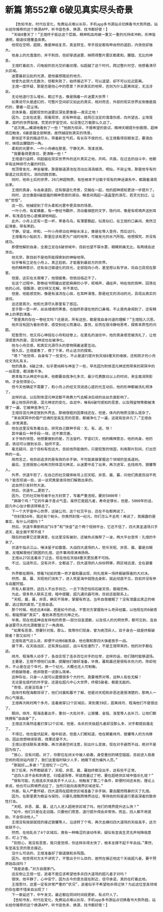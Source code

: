 # 新篇 第552章 6破见真实尽头奇景
        【告知书友，时代在变化，免费站点难以长存，手机app多书源站点切换看书大势所趋，站长给你推荐的这个换源APP，听书音色多、换源、找书都好使！】
       “天级8重天了！”王煊终于抵达这个层面，精神和血肉被一重又一重的光持续冲刷，形神皆通明，御道纹理覆盖体表。
       他现在空明，超脱，像是神祇复苏，真圣转生，举手投足都有种自然的道韵，内敛但却强大。
       他身上的光澹澹的，并不刺目，但却穿透迷雾，映照得整片雾区都柔和，朦胧，无比的神圣。
       王煊盯着前方，闪电般的目光交织着纹理，似超越了这个时代，跨过整片时空，他想看清尽头区域。
       迷雾最前沿处的光源，是他最想踏足的地方。
       他曾为此努力无数次，但都失败了，始终接近不了，可以遥望，却不可以拉近距离。
       王煊一度怀疑，那是否是他心中的愿景？并非真实的地带，否则为什么距离恒定，无法涉足。
       无论他道行怎么增长，都过不去，像是隔着一片迷雾大世界！
       如果说尽头是虚幻的，可整片空间却又如此的真实，相对而言，外部的现实世界反倒像是腐朽的，蒙着一层尘埃。
       总体来看，超脱现世的迷雾区深处更像是——真实之地！
       因为，立足在这里，观看现世，总有种命运、结局已注定的澹澹伤感，向外望去，尘埃笼罩，腐朽的世界裂缝，荒芜的宇宙空间，似没落亿万载那么久远了。
       “这次竟……模湖地看到了一些！”他颇为惊异，不报希望的尝试，精神天眼提升到极限，超神感应触发，6破底蕴全部释放，居然捕捉到真实的场景。
       那恒定不变的路途尽头，带着新生气机，有长存不熄的光，在王煊看得双眼发涩，要滴血时，映现出朦胧的一角。
       柔和的光雾中，一叶小舟横在那里，宁静无声，荡漾涟漪。
       “我要看得更真切，更清晰一些！”
       王煊道行运转，同超越在现实世界外的这片真实之地，共鸣，共振，在过去的战斗中，他都罕有这种拼尽力量的时刻。
       他顶骨发光，神圣璀璨，那是御道源池在流动出涓涓细流，明灿，不染尘埃，那是他专有的御道之纹具现化，淌向四肢百骸。
       同时，他命土后的世界，20几种超物质，有些根本不记载于现有的神话谱系中，都跟着涌现出来。
       王煊的真身，与自身道韵，还有御道化奇景，交融在一起，他的超神感知更进一步提升了。
       同时，这也像是6破底蕴的精神思感的湖泊，瞬息间溅起一道晶莹的浪花，若灵光划过，让他“觉悟”。
       这一刻，他捕捉到了尽头柔和光雾中更具体的场景。
       一叶小舟，有桨横着，有一卷经书翻开，流动着细密的文字，隐约间，像是有呢喃声送到耳畔，有浅语在他心底模湖地响起。
       此外，小舟上还有一壶一杯，茶香鸟鸟，有薄雾飘起，似真似幻，在王煊的口鼻间，竟然泛起清香，带有茶韵。
       宁静，安谧，祥和，一叶小舟停泊在神秘水泽上，像是在等人登舟，而后远行。
       王煊看向小船前方，那里应该有更为广阔的地带，可被发光的水汽所阻，他想探究，并没有成功。
       即便他解封自身，全面立足在6破领域中，目前也望不穿水雾，眼睛刺痛无比，有两缕血迹渗出。
       他无奈，那目前不是他所能探索到的神秘地带。
       似乎唯有立足在小舟上，真正启航，才能看到最前方的世界。
       他的精神意识，还有自己御道化的目光，全部投向小舟，甚至想以有字诀，将自己具现在那里。
       但是，这实在太艰难了，他很疲惫，但依旧临近不了。
       在这个过程中，那卷经书照耀出密密麻麻的小字，呢喃声，诵经声，响在他的耳畔，回荡在他的心间，很飘渺，欲分辨又无解，听不真切。
       但是，他能感觉到，像是有溪流在心田，在耳畔滑落，那是经文的流动的光，具现出真实的波纹。
       这还是首次，他和光源尽头那里有了感应。
       至于那一壶一杯，丝丝缕缕的茶香，也始终弥漫在他的口鼻端，不止是肉身闻到了，还有精神上的茶韵清香。
       “那里真的存在一卷经文吗？还是说，所有这些，都是我自身对道的理解？”王煊陷入沉思。
       他并没有因为看到奇景，感受到经义而激动，喜悦，反而在很冷静地思考，探索本质性的问题。
       短暂思忖，他又将心神投在小舟和经卷上，在莫名的波纹中，他的真身感觉被洗礼了，让他深感意外的是，混元神泥也在被净化。
       他与小舟交感，和真实光源尽头的景物隔着迷雾互动。
       很久后，王煊疲惫了，停了下来，终止这次的探索。
       “嗯？”他觉得，自身有了一些变化，不止是道行提升到天级8重天的缘故，还和刚才的小舟经文洗礼有关。
       他的真身，6破之体，似乎更纯粹与神圣了一些，早先因为附体混元神泥而带来的冥冥中的一丝恶意，都消散干净。
       原本每次从神泥中出来，他都要自我净化多次，最少花费数日以上的时间，来全面消除影响，才会觉得安心。
       但今天他确定不需要了，和小舟上的经文流淌进心底的光互动后，他的形神都被洗礼明净了。
       这样的话，以后附体混元神泥都不用费力气去解决后续的丝丝负面影响了。
       最让他惊异的是，混元神泥的变化，血泥中，唯有6破可感知的恶意，以及残留物等都被清理了一遍，它被神圣净化了。
       王煊将混元神泥放到外界去，那根很粗的因果线还在，但是，体内的物质没那么斑杂了。
       “来自冥冥中的借尸还魂的至高生灵的恶意，都被净化了一遍，这就有些非凡了。”王煊自语，非常满意。
       他在这里没有急着出去，研究自己数种手段：无、有、逝、恒！
       其中最后一种手段——恒，还不算完善。
       关于恒的领悟，他想要做到的是，万法皆朽，宇宙幻灭，他的精神意志，他的肉身，他的道，依旧可以做到长存，始终不变。
       毫无疑问，这个目标有些远大，目前他所能做的，只是短暂的恒固，利用那片刻间，打出恐怖的一击。
       简而言之，他目前追求的是有效的杀手锏，不可能直接掌握这个领域的至高道则。
       最后，王煊很放心地再次附体混元神泥，从迷雾中走了出来，再次进军，去找绯月、狼獾等人。
       外界，伏道牛怒了，在自己的社交媒体帐号上怼天昭、非恶、晨、暮，问他们真是百战不死吗？能否坦诚一些，谈一谈究竟是谁将他们解救出来的。
       这自然引发轩然大波。
       然后，伏道牛……更怒了。
       因为，它的社交帐号被平台方封禁了，写着严重违规，要封5000年！
       “麻辣个鸡！”它的牛鼻子差点气歪，虽然它是超凡者，寿命足够长，但是，5000年的话，超凡中心估计都该转移走了。
       下一个大宇宙中心世界，这破公司，这个社交平台，还在不在都两说了。
       “你封我50年，我还有个盼头，你竟然封我一纪元，你们怎么不去死！再说了，我揭露的是事实，有什么问题吗？”
       然后，伏道牛果断转战“抖手”和“快音”这个两个视频平台，它还不信了，四大真圣道场只手遮天，能全面干预不成？
       随后的结果它还算满意，在这里没有被封，还被热点推荐了一波，两大平台宣传：孔煊的牛来了。
       伏道牛指点江山，唾沫星子如雷霆，大战四大道场的人，怒斥天昭、非恶、晨、暮是白眼狼，反噬解救他们脱困的孔煊，这件事闹得沸沸扬扬。
       王煊从27区连着杀了过去，现在他在天级8重天更加勇不可挡。
       不过，沿途所见，没有对手，全都逃了，四大道场的人纷纷转移，跨区域远渡，全在避着他。
       外界都在期待，想看7纪前的第一奇才晨和暮出现，同孔煊来一场终极破限者的大对决。
       然而，晨、暮、天昭他们消失了，进入死星海中就隐去身影，就此彻底不见，目前并没有参与血腥狩猎。
       所有人都凛然，这四人不出手则已，一旦下场恐怕将石破天惊，极端恐怖。
       为此，很多熟人联系王煊，暗中提醒，超凡通讯器可用，目前还能联系上。
       “天昭，晨，暮，非恶，确实不简单，掌握有奇法，当年自我催眠了？没有泄露出真正的根脚，逃过我的直觉。”王煊自语。
       那个时候，他还远未6破，若是如今的话，不管对方掌握有什么奇异经篇，以他现在的6破感知，都能照破“真实”，看到本质性的元神之光。
       毕竟，现在他连神话发祥地的奇景——部分旧圣遗骸，以及惊人的光明世界，都可见到，连自身迷雾尽头的光源都瞥见了一角真相。
       “如果有恶意，想要针对我，那么，我等你们现身，曾为绝顶异人，双子身合一就是终极破限者？那又如何！”
       王煊有底气这么说，即便不动用6破真身，他也敢和那四大强者放手一战。
       接下来，在天级战区，还有真仙战区，战斗有些激烈了，不是王煊带来的，他的对手都在逃。
       绯月、程海等人动手了，各自实现了连杀百位对手的壮举，这样的话，他们随时能够退场。
       主要是，王煊不想他们出事，提醒他们做好准备，毕竟，暮和晨还是很有杀伤力的，除却他外，不止是在这个年代，换一个纪元，大概也无人可制衡。
       终极破限者，绝非随意一说那么简单。
       这种存在，只身一人就可以震慑很多个大时代，真要境界对等，这种人有些无解！
       无论是在腐朽的外宇宙，还是在超凡中心大世界，终极5破者，都是无敌的。
       “奇怪，还是没现身？”
       连绯月和程海都惊讶了，他们对晨和暮不了解，但是对天昭和非恶还是很清楚的，那两人一向心气极高。
       王煊再次耗时两个多月，连着凿穿12个区域后，来到第39区，距离绯月、程海他们不是很远了。
       期间，绯月、程海连着出手，重创一大批对手，让狼獾、金铭、洛莹等人去补刀，让他们都快拥有“自由身”了。
       王煊这次虽然连着打穿12个区域，但是，击杀的天级超凡者却没那么多，对手都提前遁走了。
       不得已，他也蛰伏起来，暗中前进，但是人们都知道，他在朝着绯月、狼獾等人的方向移动，因此他想继续斩首，效果还是不大。
       王煊以密线联系凌清璇，再次请悬空岭注意，别出什么变故，现在对手避而不战，绝对不是因为怕了。
       “放心，没有问题。对了，你那位在闭关中被人偷袭，身受重创的晴空姐姐，目前进入我悬空岭的观测站内部了，我们这里临时缺少人手，她眼下成为编外人员。”
       “那就好……多谢！”王煊松了一口气。
       到了后来，外界都疑惑了，天昭、非恶、晨、暮始终都没出手，这有些不正常。
       “这四人该不会和刺青宫、归墟道场等，早就商量过了吧，要在超绝世区域中猎杀孔煊？”
       “很有可能，孔煊连杀天级高手千人以上，他触发了第二个条件，即便时间还未到，理论上来说，他也可以跨境界远征了，当然只能向高境界区域进军。”
       外面，有人严重怀疑，四大道场在超绝世区域准备了杀手锏，要血腥而残暴的灭了孔煊。
       因为，在那里更为稳妥与保险，只要孔煊敢跨境界远征，等待他的将是道行更高深者的致命性打击。
       “天昭、非恶、晨、暮，这几人进入超绝世区域了吗，他们的境界提升这么快？”
       “如今，他们只是在走旧路，只要他们愿意，道行提升得会非常快。而且，四人都不用渡劫，不会惊动他人。”
       王煊没有按部就班的接近狼獾等人，沿途转了个弯，再次去横扫四大道场的天级高手，这次收获不小。
       然而，在他乱杀了4个区域后，竟有一种晦涩的波动传来，疑似有至高生灵无声地降临意志，盯上了他。
       “别担心，我没有恶意，我只是觉得，你这样杀得太快了，根本支撑不起千年血战。”果然，有至高生灵的意志接近。
       没什么可说的，王煊准备好了御道旗和杀阵图。
       因为，他觉得对方太不讲究了，不管出于什么目的，居然在接近他这个天级超凡者，要干预原始血战吗？
       “我是逝者。”对方自报家门。
       这反倒让王煊一怔，逝者不是应该希望他多杀四大道场的超凡者才对吗？
       很快，他平静了，心中安宁，因为古今的意志就在附近，信守承诺，真的在盯着此地。
       王煊思忖，这里一定有非常严重的“状况”，逝者似乎不希望他杀得过快？为此这位至高领域的存在都不惜亲自出现了！
       下一章延迟下，中午发文。最近都在阴间时间段更新，有点吓人了。
       【告知书友，时代在变化，免费站点难以长存，手机app多书源站点切换看书大势所趋，站长给你推荐的这个换源APP，听书音色多、换源、找书都好使！】